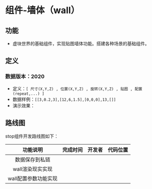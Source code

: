 # 组件-墙体（wall）

## 功能
* 虚块世界的基础组件，实现贴图墙体功能。搭建各种场景的基础组件。

  


## 定义

### 数据版本：2020

* 定义：`[ 尺寸(X,Y,Z) , 位置(X,Y,Z) , 旋转(X,Y,Z) , 贴图 , 配置(repeat,...) ]`
* 数据样例：`[[3,0.2,3],[12,6,1.5],[0,0,0],13,[]]`
* 演示效果：



## 路线图

stop组件开发路线图如下：

| 功能说明             | 完成时间 | 开发者 | 代码位置 |
| :------: | :------: | :----: | :------: |
| 数据保存到私链         |          |        |          |
| wall渲染现实实现 |          |        |          |
| wall配置参数功能实现 |          |        |          |

